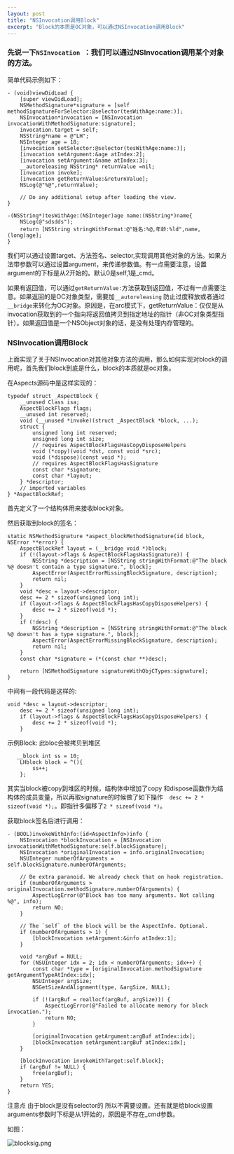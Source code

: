 ```yaml
---
layout: post
title: "NSInvocation调用Block"
excerpt: "Block的本质是OC对象，可以通过NSInvocation调用Block"
---
```

### 先说一下```NSInvocation ```：我们可以通过NSInvocation调用某个对象的方法。

简单代码示例如下：

```
- (void)viewDidLoad {
    [super viewDidLoad];
    NSMethodSignature*signature = [self methodSignatureForSelector:@selector(tesWithAge:name:)];
    NSInvocation*invocation = [NSInvocation invocationWithMethodSignature:signature];
    invocation.target = self;
    NSString*name = @"LH";
    NSInteger age = 18;
    [invocation setSelector:@selector(tesWithAge:name:)];
    [invocation setArgument:&age atIndex:2];
    [invocation setArgument:&name atIndex:3];
    __autoreleasing NSString* returnValue =nil;
    [invocation invoke];
    [invocation getReturnValue:&returnValue];
    NSLog(@"%@",returnValue);
 
    // Do any additional setup after loading the view.
}

-(NSString*)tesWithAge:(NSInteger)age name:(NSString*)name{
    NSLog(@"sdsdds");
    return [NSString stringWithFormat:@"姓名:%@,年龄:%ld",name,(long)age];
}
```

我们可以通过设置target、方法签名、selector,实现调用其他对象的方法。如果方法带参数可以通过设置argument，来传递参数值。有一点需要注意，设置argument的下标是从2开始的。默认0是self,1是_cmd。

如果有返回值，可以通过```getReturnValue:```方法获取到返回值，不过有一点需要注意。如果返回的是OC对象类型，需要加```__autoreleasing``` 防止过度释放或者通过```__bridge```来转化为OC对象。原因是，在arc模式下，getReturnValue：仅仅是从invocation获取到的一个指向将返回值拷贝到指定地址的指针（非OC对象类型指针）。如果返回值是一个NSObject对象的话，是没有处理内存管理的。

###  NSInvocation调用Block

上面实现了关于NSInvocation对其他对象方法的调用，那么如何实现对block的调用呢，首先我们block到底是什么，block的本质就是oc对象。

在Aspects源码中是这样实现的：

```
typedef struct _AspectBlock {
	__unused Class isa;
	AspectBlockFlags flags;
	__unused int reserved;
	void (__unused *invoke)(struct _AspectBlock *block, ...);
	struct {
		unsigned long int reserved;
		unsigned long int size;
		// requires AspectBlockFlagsHasCopyDisposeHelpers
		void (*copy)(void *dst, const void *src);
		void (*dispose)(const void *);
		// requires AspectBlockFlagsHasSignature
		const char *signature;
		const char *layout;
	} *descriptor;
	// imported variables
} *AspectBlockRef;
```

首先定义了一个结构体用来接收block对象。

然后获取到block的签名：

```
static NSMethodSignature *aspect_blockMethodSignature(id block, NSError **error) {
    AspectBlockRef layout = (__bridge void *)block;
	if (!(layout->flags & AspectBlockFlagsHasSignature)) {
        NSString *description = [NSString stringWithFormat:@"The block %@ doesn't contain a type signature.", block];
        AspectError(AspectErrorMissingBlockSignature, description);
        return nil;
    }
	void *desc = layout->descriptor;
	desc += 2 * sizeof(unsigned long int);
	if (layout->flags & AspectBlockFlagsHasCopyDisposeHelpers) {
		desc += 2 * sizeof(void *);
    }
	if (!desc) {
        NSString *description = [NSString stringWithFormat:@"The block %@ doesn't has a type signature.", block];
        AspectError(AspectErrorMissingBlockSignature, description);
        return nil;
    }
	const char *signature = (*(const char **)desc);
   
	return [NSMethodSignature signatureWithObjCTypes:signature];
}
```

中间有一段代码是这样的:

```
void *desc = layout->descriptor;
	desc += 2 * sizeof(unsigned long int);
	if (layout->flags & AspectBlockFlagsHasCopyDisposeHelpers) {
		desc += 2 * sizeof(void *);
    }
```

示例Block: 此bloc会被拷贝到堆区

```
   __block int ss = 10;
    LHblock block = ^(){
        ss++;
    };
```

其实当block被copy到堆区的时候，结构体中增加了copy 和dispose函数作为结构体的成员变量，所以再取signature的时候做了如下操作```	desc += 2 * sizeof(void *);```。即指针多偏移了```2 * sizeof(void *)```。

获取block签名后进行调用：

```
- (BOOL)invokeWithInfo:(id<AspectInfo>)info {
    NSInvocation *blockInvocation = [NSInvocation invocationWithMethodSignature:self.blockSignature];
    NSInvocation *originalInvocation = info.originalInvocation;
    NSUInteger numberOfArguments = self.blockSignature.numberOfArguments;

    // Be extra paranoid. We already check that on hook registration.
    if (numberOfArguments > originalInvocation.methodSignature.numberOfArguments) {
        AspectLogError(@"Block has too many arguments. Not calling %@", info);
        return NO;
    }
    
    // The `self` of the block will be the AspectInfo. Optional.
    if (numberOfArguments > 1) {
        [blockInvocation setArgument:&info atIndex:1];
    }
    
	void *argBuf = NULL;
    for (NSUInteger idx = 2; idx < numberOfArguments; idx++) {
        const char *type = [originalInvocation.methodSignature getArgumentTypeAtIndex:idx];
		NSUInteger argSize;
		NSGetSizeAndAlignment(type, &argSize, NULL);
        
		if (!(argBuf = reallocf(argBuf, argSize))) {
            AspectLogError(@"Failed to allocate memory for block invocation.");
			return NO;
		}
        
		[originalInvocation getArgument:argBuf atIndex:idx];
		[blockInvocation setArgument:argBuf atIndex:idx];
    }
    
    [blockInvocation invokeWithTarget:self.block];
    if (argBuf != NULL) {
        free(argBuf);
    }
    return YES;
}
```

注意点 由于block是没有selector的 所以不需要设置。还有就是给block设置arguments参数时下标是从1开始的，原因是不存在_cmd参数。

如图：

![blocksig.png](https://iwait.me/assets/imgs/blocksig.png)






